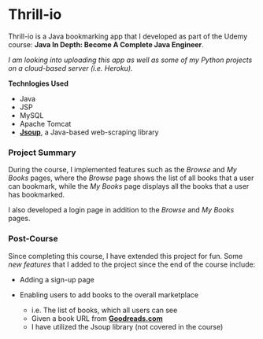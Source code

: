 # Thrill-io

Thrill-io is a Java bookmarking app that I developed as part of the Udemy course: **Java In Depth: Become A Complete Java Engineer**.

*I am looking into uploading this app as well as some of my Python projects on a cloud-based server (i.e. Heroku).*


**Technlogies Used**

* Java
* JSP
* MySQL
* Apache Tomcat
* [**Jsoup**](https://jsoup.org/), a Java-based web-scraping library

### Project Summary
During the course, I implemented features such as the *Browse* and *My Books* pages, where the *Browse* page shows the list of all books that a user can bookmark, while the *My Books* page displays all the books that a user has bookmarked.

I also developed a login page in addition to the *Browse* and *My Books* pages.

### Post-Course
Since completing this course, I have extended this project for fun. Some *new features* that I added to the project since the end of the course include:

* Adding a sign-up page

* Enabling users to add books to the overall marketplace
  * i.e. The list of books, which all users can see
  * Given a book URL from [**Goodreads.com**](https://www.goodreads.com/)
  * I have utilized the Jsoup library (not covered in the course)
  

